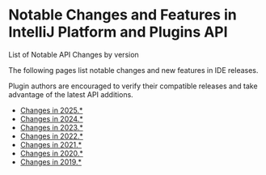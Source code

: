 <!-- Copyright 2000-2023 JetBrains s.r.o. and contributors. Use of this source code is governed by the Apache 2.0 license. -->

# Notable Changes and Features in IntelliJ Platform and Plugins API

<link-summary>List of Notable API Changes by version</link-summary>

The following pages list notable changes and new features in IDE releases.

Plugin authors are encouraged to verify their compatible releases and take advantage of the latest API additions.

<include from="snippets.md" element-id="subscribeNews"/>

* [Changes in 2025.*](api_notable_list_2025.md)
* [Changes in 2024.*](api_notable_list_2024.md)
* [Changes in 2023.*](api_notable_list_2023.md)
* [Changes in 2022.*](api_notable_list_2022.md)
* [Changes in 2021.*](api_notable_list_2021.md)
* [Changes in 2020.*](api_notable_list_2020.md)
* [Changes in 2019.*](api_notable_list_2019.md)
